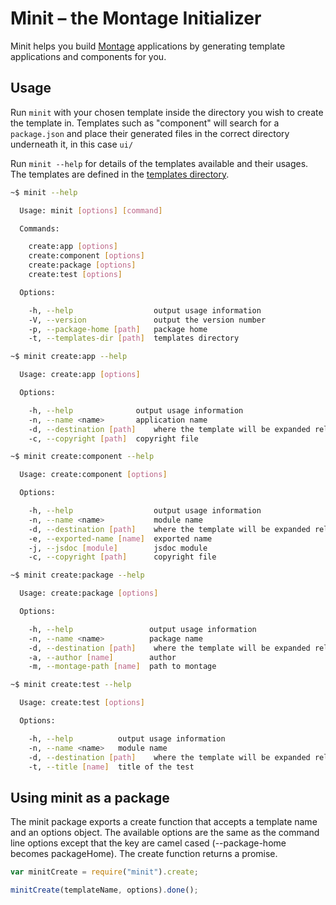 Minit – the Montage Initializer
===============================

Minit helps you build [Montage](http://montagejs.org/) applications by generating template applications and components for you.

Usage
-----

Run `minit` with your chosen template inside the directory you wish to create the template in. Templates such as "component" will search for a `package.json` and place their generated files in the correct directory underneath it, in this case `ui/`

Run `minit --help` for details of the templates available and their usages. The templates are defined in the [templates directory](https://github.com/montagejs/minit/tree/master/templates).

```bash
~$ minit --help

  Usage: minit [options] [command]

  Commands:

    create:app [options]
    create:component [options]
    create:package [options]
    create:test [options]

  Options:

    -h, --help                  output usage information
    -V, --version               output the version number
    -p, --package-home [path]   package home
    -t, --templates-dir [path]  templates directory
```

```bash
~$ minit create:app --help

  Usage: create:app [options]

  Options:

    -h, --help              output usage information
    -n, --name <name>       application name
    -d, --destination [path]    where the template will be expanded relative to the package-home
    -c, --copyright [path]  copyright file
```

```bash
~$ minit create:component --help

  Usage: create:component [options]

  Options:

    -h, --help                  output usage information
    -n, --name <name>           module name
    -d, --destination [path]    where the template will be expanded relative to the package-home
    -e, --exported-name [name]  exported name
    -j, --jsdoc [module]        jsdoc module
    -c, --copyright [path]      copyright file
```

```bash
~$ minit create:package --help

  Usage: create:package [options]

  Options:

    -h, --help                 output usage information
    -n, --name <name>          package name
    -d, --destination [path]    where the template will be expanded relative to the package-home
    -a, --author [name]        author
    -m, --montage-path [name]  path to montage
```

```bash
~$ minit create:test --help

  Usage: create:test [options]

  Options:

    -h, --help          output usage information
    -n, --name <name>   module name
    -d, --destination [path]    where the template will be expanded relative to the package-home
    -t, --title [name]  title of the test
```

Using minit as a package
-----

The minit package exports a create function that accepts a template name and an options object. The available options
are the same as the command line options except that the key are camel cased (--package-home becomes packageHome).
The create function returns a promise.

```javascript
var minitCreate = require("minit").create;

minitCreate(templateName, options).done();

```

